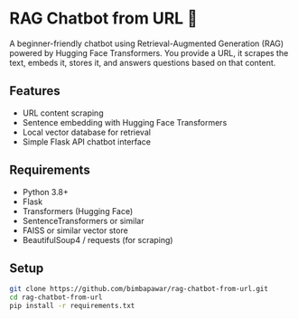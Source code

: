# RAG Chatbot from URL 🚀

A beginner-friendly chatbot using Retrieval-Augmented Generation (RAG) powered by Hugging Face Transformers. You provide a URL, it scrapes the text, embeds it, stores it, and answers questions based on that content.

## Features
- URL content scraping
- Sentence embedding with Hugging Face Transformers
- Local vector database for retrieval
- Simple Flask API chatbot interface

## Requirements
- Python 3.8+
- Flask
- Transformers (Hugging Face)
- SentenceTransformers or similar
- FAISS or similar vector store
- BeautifulSoup4 / requests (for scraping)

## Setup

```bash
git clone https://github.com/bimbapawar/rag-chatbot-from-url.git
cd rag-chatbot-from-url
pip install -r requirements.txt
